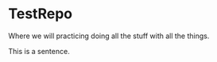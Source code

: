 # TestRepo
Where we will practicing doing all the stuff with all the things. 

This is a sentence. 
